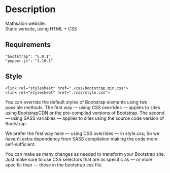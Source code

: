 # Description

Mathsalon website.  
Static website, using HTML + CSS



## Requirements

    "bootstrap": "5.0.1",
    "popper.js": "1.16.1"

## Style

    <link rel="stylesheet" href="./css/bootstrap.min.css">
    <link rel="stylesheet" href="./css/style.css">

You can override the default styles of Bootstrap elements using two possible methods. The first way — using CSS overrides — applies to sites using BootstrapCDN or the pre-compiled versions of Bootstrap. The second — using SASS variables — applies to sites using the source code version of Bootstrap.

We prefer the first way here — using CSS overrides — in style.css; So we haven't extra dependency from SASS compilation making the code more self-sufficient.

You can make as many changes as needed to transform your Bootstrap site. Just make sure to use CSS selectors that are as specific as — or more specific than — those in the bootstrap.css file.
